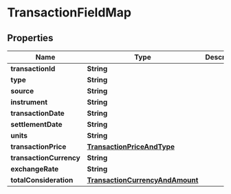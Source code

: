 

# TransactionFieldMap


## Properties

| Name | Type | Description | Notes |
|------------ | ------------- | ------------- | -------------|
|**transactionId** | **String** |  |  |
|**type** | **String** |  |  |
|**source** | **String** |  |  |
|**instrument** | **String** |  |  |
|**transactionDate** | **String** |  |  |
|**settlementDate** | **String** |  |  |
|**units** | **String** |  |  |
|**transactionPrice** | [**TransactionPriceAndType**](TransactionPriceAndType.md) |  |  |
|**transactionCurrency** | **String** |  |  |
|**exchangeRate** | **String** |  |  [optional] |
|**totalConsideration** | [**TransactionCurrencyAndAmount**](TransactionCurrencyAndAmount.md) |  |  |



